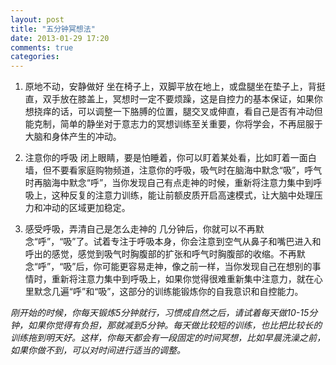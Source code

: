 ```yaml
---
layout: post
title: "五分钟冥想法"
date: 2013-01-29 17:20
comments: true
categories: 
---
```


1. 原地不动，安静做好
坐在椅子上，双脚平放在地上，或盘腿坐在垫子上，背挺直，双手放在膝盖上，冥想时一定不要烦躁，这是自控力的基本保证，如果你想挠痒的话，可以调整一下胳膊的位置，腿交叉或伸直，看自己是否有冲动但能克制，简单的静坐对于意志力的冥想训练至关重要，你将学会，不再屈服于大脑和身体产生的冲动。

2. 注意你的呼吸
闭上眼睛，要是怕睡着，你可以盯着某处看，比如盯着一面白墙，但不要看家庭购物频道，注意你的呼吸，吸气时在脑海中默念“吸”，呼气时再脑海中默念“呼”，当你发现自己有点走神的时候，重新将注意力集中到呼吸上，这种反复的注意力训练，能让前额皮质开启高速模式，让大脑中处理压力和冲动的区域更加稳定。

3. 感受呼吸，弄清自己是怎么走神的
几分钟后，你就可以不再默念“呼”，“吸”了。试着专注于呼吸本身，你会注意到空气从鼻子和嘴巴进入和呼出的感觉，感觉到吸气时胸腹部的扩张和呼气时胸腹部的收缩。不再默念“呼”，“吸”后，你可能更容易走神，像之前一样，当你发现自己在想别的事情时，重新将注意力集中到呼吸上，如果你觉得很难重新集中注意力，就在心里默念几遍“呼”和“吸”，这部分的训练能锻炼你的自我意识和自控能力。

*刚开始的时候，你每天锻炼5分钟就行，习惯成自然之后，请试着每天做10-15分钟，如果你觉得有负担，那就减到5分钟。每天做比较短的训练，也比把比较长的训练拖到明天好。这样，你每天都会有一段固定的时间冥想，比如早晨洗澡之前，如果你做不到，可以对时间进行适当的调整。*
